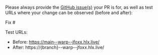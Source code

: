 Please always provide the [GitHub issue(s)](../issues) your PR is for, as well as test URLs where your change can be observed (before and after):

Fix #<gh-issue-id>

Test URLs:
- Before: https://main--warp--jfoxx.hlx.live/
- After: https://{branch}--warp--jfoxx.hlx.live/
